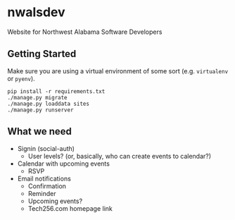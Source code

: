 # nwalsdev

Website for Northwest Alabama Software Developers

## Getting Started

Make sure you are using a virtual environment of some sort (e.g. `virtualenv` or
`pyenv`).

```
pip install -r requirements.txt
./manage.py migrate
./manage.py loaddata sites
./manage.py runserver
```

## What we need

- Signin (social-auth)
	- User levels? (or, basically, who can create events to calendar?)
- Calendar with upcoming events
	- RSVP
- Email notifications
	- Confirmation
	- Reminder
	- Upcoming events?
	- Tech256.com homepage link